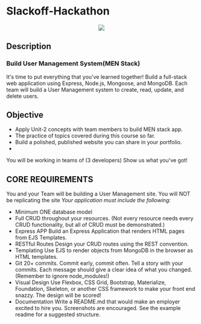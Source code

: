 # Slackoff-Hackathon

<div align="center">
 <img src="https://media3.giphy.com/media/HscDLzkO8EOTmgkhQP/200w.webp?cid=ecf05e47mt4aj4di2gljnq6p8frvsqbl0u5r833t1plky2t5&rid=200w.webp&ct=g">
 </div>

## Description 
### Build User Management System(MEN Stack)

It's time to put everything that you've learned together!  Build a full-stack web application using Express, Node.js, Mongoose, and MongoDB. Each team will build a User Management system to create, read, update, and delete users. 

## Objective

- Apply Unit-2 concepts with team members to build MEN stack app.
- The practice of topics covered during this course so far.
- Build a polished, published website you can share in your portfolio.
- 
You will be working in teams of (3 developers) Show us what you've got!

## CORE REQUIREMENTS
You and your Team will be building a User Management site. You will NOT be replicating the site 
_Your application must include the following:_
- Minimum ONE database model 
- Full CRUD throughout your resources. (Not every resource needs every CRUD functionality, but all of CRUD must be demonstrated.)
- Express APP Build an Express Application that renders HTML pages from EJS Templates.
- RESTful Routes Design your CRUD routes using the REST convention.
- Templating Use EJS to render objects from MongoDB in the browser as HTML templates.
- Git 20+ commits. Commit early, commit often. Tell a story with your commits. Each message should give a clear idea of what you changed. (Remember to ignore node_modules!)
- Visual Design Use Flexbox, CSS Grid, Bootstrap, Materialize, Foundation, Skeleton, or another CSS framework to make your front end snazzy. The design will be scored!
- Documentation Write a README.md that would make an employer excited to hire you. Screenshots are encouraged. See the example readme for a suggested structure.
